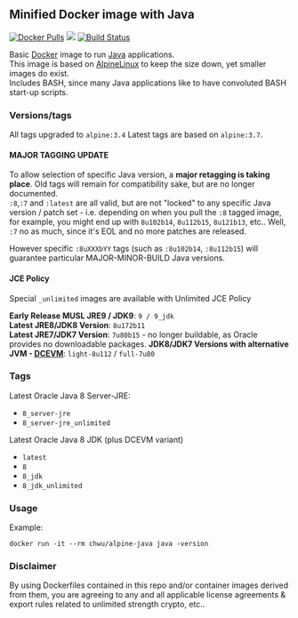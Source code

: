 ## Minified Docker image with Java

[![Docker Pulls](https://img.shields.io/docker/pulls/anapsix/alpine-java.svg?style=round-square)](https://hub.docker.com/r/anapsix/alpine-java/)
[![](https://images.microbadger.com/badges/image/anapsix/alpine-java:latest.svg)](https://microbadger.com/images/anapsix/alpine-java:latest)
[![Build Status](https://travis-ci.org/anapsix/docker-alpine-java.svg?branch=master)](https://travis-ci.org/anapsix/docker-alpine-java)

Basic [Docker](https://www.docker.com/) image to run [Java](https://www.java.com/) applications.  
This image is based on [AlpineLinux](http://alpinelinux.org/) to keep the size down, yet smaller images do exist.  
Includes BASH, since many Java applications like to have convoluted BASH start-up scripts.

### Versions/tags
All tags upgraded to `alpine:3.4`
Latest tags are based on `alpine:3.7`.

#### MAJOR TAGGING UPDATE
To allow selection of specific Java version, a **major retagging is taking place**.
Old tags will remain for compatibility sake, but are no longer documented.  
`:8`,`:7` and `:latest` are all valid, but are not "locked" to any specific Java version / patch set - i.e. depending on when you pull the `:8` tagged image, for example, you might end up with `8u102b14`, `8u112b15`, `8u121b13`, etc..
Well, `:7` no as much, since it's EOL and no more patches are released.  

However specific `:8uXXXbYY` tags (such as `:8u102b14`, `:8u112b15`) will guarantee particular MAJOR-MINOR-BUILD Java versions.

#### JCE Policy
Special `_unlimited` images are available with Unlimited JCE Policy

**Early Release MUSL JRE9 / JDK9**: `9 / 9_jdk`  
**Latest JRE8/JDK8 Version**: `8u172b11`  
**Latest JRE7/JDK7 Version**: `7u80b15` - no longer buildable, as Oracle provides no downloadable packages. 
**JDK8/JDK7 Versions with alternative JVM - [DCEVM](https://dcevm.github.io/)**: `light-8u112` / `full-7u80`

### Tags

Latest Oracle Java 8 Server-JRE:
* `8_server-jre`
* `8_server-jre_unlimited`

Latest Oracle Java 8 JDK (plus DCEVM variant)
* `latest`
* `8`
* `8_jdk`
* `8_jdk_unlimited`


### Usage

Example: 

    docker run -it --rm chwu/alpine-java java -version


### Disclaimer

By using Dockerfiles contained in this repo and/or container images derived from them, you are agreeing to any and all applicable license agreements & export rules related to unlimited strength crypto, etc..

